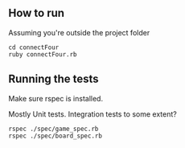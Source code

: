 ## How to run
Assuming you're outside the project folder
```
cd connectFour
ruby connectFour.rb
```

## Running the tests
Make sure rspec is installed.

Mostly Unit tests. Integration tests to some extent?
```
rspec ./spec/game_spec.rb
rspec ./spec/board_spec.rb
```

